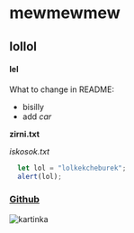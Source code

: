 # mewmewmew
## lollol
#### lel
What to change in README:
* bisilly
* add *car*

**zirni.txt**

*iskosok.txt*

```javascript
  let lol = "lolkekcheburek";
  alert(lol);
```
### [Github](https://github.com)

![kartinka](https://preview.redd.it/origin-of-this-cat-template-meme-v0-4783qbjaqfgb1.jpg?width=645&format=pjpg&auto=webp&s=25aa2095b8b172ca0e29c80cef73ae059051e8e5)
